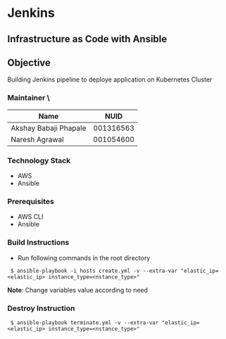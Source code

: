 # Jenkins

## Infrastructure as Code with Ansible

## Objective
Building Jenkins pipeline to deploye application on Kubernetes Cluster 

### Maintainer \
<table>
    <thead>
      <tr>
        <th>Name</th>
        <th>NUID</th>
      </tr>
    </thead>
    <tbody>
        <tr>
            <td>Akshay Babaji Phapale</td>
            <td>001316563</td>
        </tr>
        <tr>
            <td>Naresh Agrawal</td>
            <td>001054600</td>
        </tr>
    </tbody>
</table>

### Technology Stack
* AWS
* Ansible

### Prerequisites
* AWS CLI
* Ansible


### Build Instructions
- Run following commands in the root directory
```
 $ ansible-playbook -i hosts create.yml -v --extra-var "elastic_ip=<elastic_ip> instance_type=<nstance_type>"
```

<b>Note</b>: Change variables value according to need 

### Destroy Instruction 
```
 $ ansible-playbook terminate.yml -v --extra-var "elastic_ip=<elastic_ip> instance_type=<nstance_type>"
```